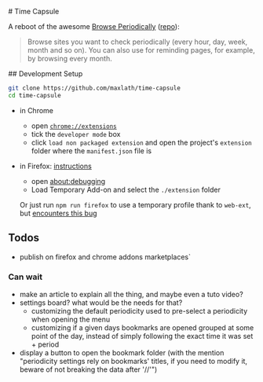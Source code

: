# Time Capsule

A reboot of the awesome [Browse Periodically](https://addons.mozilla.org/en-US/firefox/addon/browse-periodically/) ([repo](https://github.com/masahal/BrowsePeriodically)):

> Browse sites you want to check periodically (every hour, day, week, month and so on). You can also use for reminding pages, for example, by browsing every month.

## Development Setup
```sh
git clone https://github.com/maxlath/time-capsule
cd time-capsule
```
* in Chrome
  * open [`chrome://extensions`](chrome://extensions)
  * tick the `developer mode` box
  * click `load non packaged extension` and open the project's `extension` folder where the `manifest.json` file is

* in Firefox: [instructions](https://developer.mozilla.org/en-US/Add-ons/WebExtensions/Temporary_Installation_in_Firefox)
  * open [about:debugging](about:debugging)
  * Load Temporary Add-on and select the `./extension` folder

  Or just run `npm run firefox` to use a temporary profile thank to `web-ext`, but [encounters this bug](https://bugzilla.mozilla.org/show_bug.cgi?id=1338826)

## Todos
* publish on firefox and chrome addons marketplaces`

### Can wait
* make an article to explain all the thing, and maybe even a tuto video?
* settings board? what would be the needs for that?
  - customizing the default periodicity used to pre-select a periodicity when opening the menu
  - customizing if a given days bookmarks are opened grouped at some point of the day, instead of simply following the exact time it was set + period
* display a button to open the bookmark folder (with the mention "periodicity settings rely on bookmarks' titles, if you need to modify it, beware of not breaking the data after '//'")
